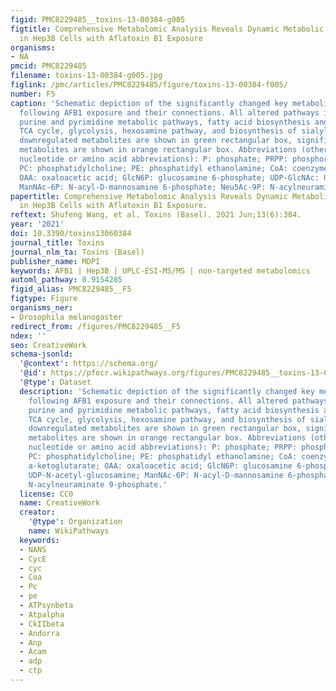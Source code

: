 ```yaml
---
figid: PMC8229485__toxins-13-00384-g005
figtitle: Comprehensive Metabolomic Analysis Reveals Dynamic Metabolic Reprogramming
  in Hep3B Cells with Aflatoxin B1 Exposure
organisms:
- NA
pmcid: PMC8229485
filename: toxins-13-00384-g005.jpg
figlink: /pmc/articles/PMC8229485/figure/toxins-13-00384-f005/
number: F5
caption: 'Schematic depiction of the significantly changed key metabolic pathways
  following AFB1 exposure and their connections. All altered pathways included the
  purine and pyrimidine metabolic pathways, fatty acid biosynthesis and β-oxidation,
  TCA cycle, glycolysis, hexosamine pathway, and biosynthesis of sialylation. Significantly
  downregulated metabolites are shown in green rectangular box, significantly upregulated
  metabolites are shown in orange rectangular box. Abbreviations (other than standard
  nucleotide or amino acid abbreviations): P: phosphate; PRPP: phosphoribosyl pyrophosphate;
  PC: phosphatidylcholine; PE: phosphatidyl ethanolamine; CoA: coenzyme A: aKG, a-ketoglutarate;
  OAA: oxaloacetic acid; GlcN6P: glucosamine 6-phosphate; UDP-GlcNAc: UDP-N-acetyl-glucosamine;
  ManNAc-6P: N-acyl-D-mannosamine 6-phosphate; Neu5Ac-9P: N-acylneuraminate 9-phosphate.'
papertitle: Comprehensive Metabolomic Analysis Reveals Dynamic Metabolic Reprogramming
  in Hep3B Cells with Aflatoxin B1 Exposure.
reftext: Shufeng Wang, et al. Toxins (Basel). 2021 Jun;13(6):384.
year: '2021'
doi: 10.3390/toxins13060384
journal_title: Toxins
journal_nlm_ta: Toxins (Basel)
publisher_name: MDPI
keywords: AFB1 | Hep3B | UPLC-ESI-MS/MS | non-targeted metabolomics
automl_pathway: 0.9154285
figid_alias: PMC8229485__F5
figtype: Figure
organisms_ner:
- Drosophila melanogaster
redirect_from: /figures/PMC8229485__F5
ndex: ''
seo: CreativeWork
schema-jsonld:
  '@context': https://schema.org/
  '@id': https://pfocr.wikipathways.org/figures/PMC8229485__toxins-13-00384-g005.html
  '@type': Dataset
  description: 'Schematic depiction of the significantly changed key metabolic pathways
    following AFB1 exposure and their connections. All altered pathways included the
    purine and pyrimidine metabolic pathways, fatty acid biosynthesis and β-oxidation,
    TCA cycle, glycolysis, hexosamine pathway, and biosynthesis of sialylation. Significantly
    downregulated metabolites are shown in green rectangular box, significantly upregulated
    metabolites are shown in orange rectangular box. Abbreviations (other than standard
    nucleotide or amino acid abbreviations): P: phosphate; PRPP: phosphoribosyl pyrophosphate;
    PC: phosphatidylcholine; PE: phosphatidyl ethanolamine; CoA: coenzyme A: aKG,
    a-ketoglutarate; OAA: oxaloacetic acid; GlcN6P: glucosamine 6-phosphate; UDP-GlcNAc:
    UDP-N-acetyl-glucosamine; ManNAc-6P: N-acyl-D-mannosamine 6-phosphate; Neu5Ac-9P:
    N-acylneuraminate 9-phosphate.'
  license: CC0
  name: CreativeWork
  creator:
    '@type': Organization
    name: WikiPathways
  keywords:
  - NANS
  - CycE
  - cyc
  - Coa
  - Pc
  - pe
  - ATPsynbeta
  - Atpalpha
  - CkIIbeta
  - Andorra
  - Anp
  - Acam
  - adp
  - ctp
---
```

